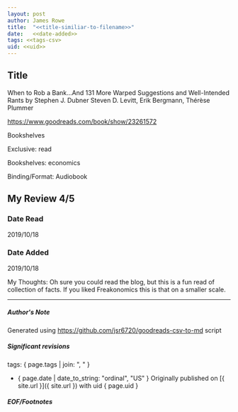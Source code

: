 ```yaml
---
layout: post
author: James Rowe
title:  "<<title-similiar-to-filename>>"
date:   <<date-added>>
tags: <<tags-csv>
uid: <<uid>>
---
```


<!-- highly dependent on how you personally use jekyll templates, and how you want this to show up -->

## Title

When to Rob a Bank...And 131 More Warped Suggestions and Well-Intended Rants by Stephen J. Dubner
Steven D. Levitt, Erik Bergmann, Thérèse Plummer 

https://www.goodreads.com/book/show/23261572

Bookshelves

Exclusive: read

Bookshelves: economics

Binding/Format: Audiobook

## My Review 4/5

### Date Read
2019/10/18

### Date Added
2019/10/18

My Thoughts: Oh sure you could read the blog, but this is a fun read of collection of facts. If you liked Freakonomics this is that on a smaller scale.

---

##### Author's Note

Generated using https://github.com/jsr6720/goodreads-csv-to-md script

##### Significant revisions

tags: { page.tags | join: ", " } <!-- todo move this somewhere -->

- { page.date | date_to_string: "ordinal", "US" } Originally published on [{ site.url }]({ site.url }) with uid { page.uid }

##### EOF/Footnotes
